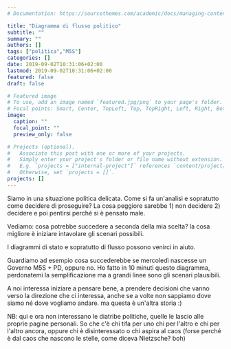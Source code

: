 ```yaml
---
# Documentation: https://sourcethemes.com/academic/docs/managing-content/

title: "Diagramma di flusso politico"
subtitle: ""
summary: ""
authors: []
tags: ["politica","M5S"]
categories: []
date: 2019-09-02T10:31:06+02:00
lastmod: 2019-09-02T10:31:06+02:00
featured: false
draft: false

# Featured image
# To use, add an image named `featured.jpg/png` to your page's folder.
# Focal points: Smart, Center, TopLeft, Top, TopRight, Left, Right, BottomLeft, Bottom, BottomRight.
image:
  caption: ""
  focal_point: ""
  preview_only: false

# Projects (optional).
#   Associate this post with one or more of your projects.
#   Simply enter your project's folder or file name without extension.
#   E.g. `projects = ["internal-project"]` references `content/project/deep-learning/index.md`.
#   Otherwise, set `projects = []`.
projects: []
---
```


Siamo in una situazione politica delicata.
Come si fa un'analisi e sopratutto come decidere di proseguire?
La cosa peggiore sarebbe 1) non decidere 2) decidere e poi pentirsi perché si è pensato male.

Vediamo: cosa potrebbe succedere a seconda della mia scelta?
la cosa migliore è iniziare intavolare gli scenari possibili.

I diagrammi di stato e sopratutto di flusso possono venirci in aiuto.

Guardiamo ad esempio cosa succederebbe se mercoledì nascesse un Governo M5S + PD, oppure no.
Ho fatto in 10 minuti questo diagramma, perdonatemi la semplificazione ma a grandi linee sono gli scenari plausibili.

A noi interessa iniziare a pensare bene, a prendere decisioni che vanno verso la direzione che ci interessa, anche se a volte non sappiamo dove siamo né dove vogliamo andare. ma questa è un'altra storia :)

NB: qui e ora non interessano le diatribe politiche, quelle le lascio alle proprie pagine personali. So che c'è chi tifa per uno chi per l'altro e chi per l'altro ancora, oppure chi è disinteressato o chi aspira al caos (forse perché è dal caos che nascono le stelle, come diceva Nietzsche? boh)
